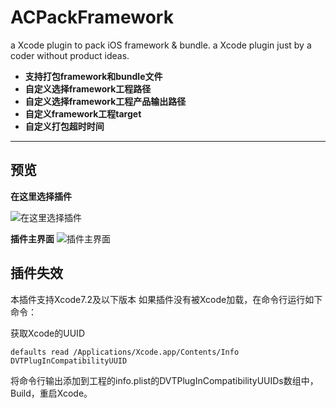 # ACPackFramework

a Xcode plugin to pack iOS framework & bundle.
a Xcode plugin just by a coder without product ideas.

- **支持打包framework和bundle文件**
- **自定义选择framework工程路径**
- **自定义选择framework工程产品输出路径**
- **自定义framework工程target**
- **自定义打包超时时间**

-------------------

## 预览

**在这里选择插件**

![在这里选择插件](http://img.blog.csdn.net/20160125104441926)

**插件主界面**
![插件主界面](http://img.blog.csdn.net/20160125104301641)


## 插件失效

本插件支持Xcode7.2及以下版本
如果插件没有被Xcode加载，在命令行运行如下命令：

获取Xcode的UUID

```
defaults read /Applications/Xcode.app/Contents/Info DVTPlugInCompatibilityUUID
```

将命令行输出添加到工程的info.plist的DVTPlugInCompatibilityUUIDs数组中，Build，重启Xcode。
